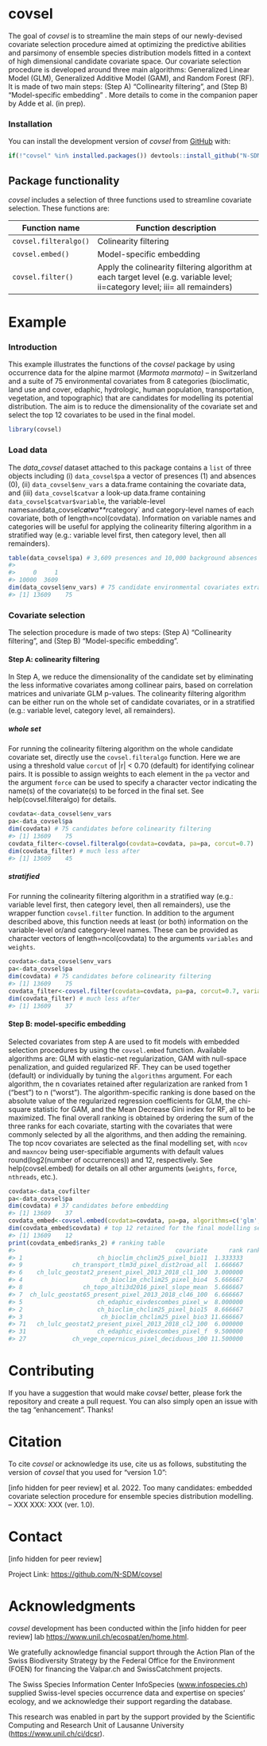 
<!-- README.md is generated from README.Rmd. Please edit that file -->

# covsel

The goal of *covsel* is to streamline the main steps of our
newly-devised covariate selection procedure aimed at optimizing the
predictive abilities and parsimony of ensemble species distribution
models fitted in a context of high dimensional candidate covariate
space. Our covariate selection procedure is developed around three main
algorithms: Generalized Linear Model (GLM), Generalized Additive Model
(GAM), and Random Forest (RF). It is made of two main steps: (Step A)
“Collinearity filtering”, and (Step B) “Model-specific embedding” . More
details to come in the companion paper by Adde et al. (in prep).

### Installation

You can install the development version of *covsel* from
[GitHub](https://github.com/) with:

``` r
if(!"covsel" %in% installed.packages()) devtools::install_github("N-SDM/covsel", auth_token = "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")
```

## Package functionality

*covsel* includes a selection of three functions used to streamline
covariate selection. These functions are:

| Function name         | Function description                                                                                                         |
|-----------------------|------------------------------------------------------------------------------------------------------------------------------|
| `covsel.filteralgo()` | Colinearity filtering                                                                                                        |
| `covsel.embed()`      | Model-specific embedding                                                                                                     |
| `covsel.filter()`     | Apply the colinearity filtering algorithm at each target level (e.g. variable level; ii=category level; iii= all remainders) |

# Example

### Introduction

This example illustrates the functions of the *covsel* package by using
occurrence data for the alpine marmot (*Marmota marmota) –* in
Switzerland and a suite of 75 environmental covariates from 8 categories
(bioclimatic, land use and cover, edaphic, hydrologic, human population,
transportation, vegetation, and topographic) that are candidates for
modelling its potential distribution. The aim is to reduce the
dimensionality of the covariate set and select the top 12 covariates to
be used in the final model.

``` r
library(covsel)
```

### Load data

The *data_covsel* dataset attached to this package contains a `list` of
three objects including (i) `data_covsel$pa` a vector of presences (1)
and absences (0), (ii) `data_covsel$env_vars` a data.frame containing
the covariate data, and (iii) `data_covsel$catvar` a look-up data.frame
containing `data_covsel$catvar$variable`, the variable-level
names`and`data_covsel*c**a**t**v**a**r*category\` and category-level
names of each covariate, both of length=ncol(covdata). Information on
variable names and categories will be useful for applying the
colinearity filtering algorithm in a stratified way (e.g.: variable
level first, then category level, then all remainders).

``` r
table(data_covsel$pa) # 3,609 presences and 10,000 background absences
#> 
#>     0     1 
#> 10000  3609
dim(data_covsel$env_vars) # 75 candidate environmental covariates extracted at each of the 3,609 + 10,000 points
#> [1] 13609    75
```

### Covariate selection

The selection procedure is made of two steps: (Step A) “Collinearity
filtering”, and (Step B) “Model-specific embedding”.

#### Step A: colinearity filtering

In Step A, we reduce the dimensionality of the candidate set by
eliminating the less informative covariates among collinear pairs, based
on correlation matrices and univariate GLM p-values. The colinearity
filtering algorithm can be either run on the whole set of candidate
covariates, or in a stratified (e.g.: variable level, category level,
all remainders).

##### whole set

For running the colinearity filtering algorithm on the whole candidate
covariate set, directly use the `covsel.filteralgo` function. Here we
are using a threshold value `corcut` of \|r\| \< 0.70 (default) for
identifying colinear pairs. It is possible to assign weights to each
element in the `pa` vector and the argument `force` can be used to
specify a character vector indicating the name(s) of the covariate(s) to
be forced in the final set. See help(covsel.filteralgo) for details.

``` r
covdata<-data_covsel$env_vars
pa<-data_covsel$pa
dim(covdata) # 75 candidates before colinearity filtering
#> [1] 13609    75
covdata_filter<-covsel.filteralgo(covdata=covdata, pa=pa, corcut=0.7)
dim(covdata_filter) # much less after
#> [1] 13609    45
```

##### stratified

For running the colinearity filtering algorithm in a stratified way
(e.g.: variable level first, then category level, then all remainders),
use the wrapper function `covsel.filter` function. In addition to the
argument described above, this function needs at least (or both)
information on the variable-level or/and category-level names. These can
be provided as character vectors of length=ncol(covdata) to the
arguments `variables` and `weights`.

``` r
covdata<-data_covsel$env_vars
pa<-data_covsel$pa
dim(covdata) # 75 candidates before colinearity filtering
#> [1] 13609    75
covdata_filter<-covsel.filter(covdata=covdata, pa=pa, corcut=0.7, variables=data_covsel$catvar$variable, categories=data_covsel$catvar$category)
dim(covdata_filter) # much less after
#> [1] 13609    37
```

#### Step B: model-specific embedding

Selected covariates from step A are used to fit models with embedded
selection procedures by using the `covsel.embed` function. Available
algorithms are: GLM with elastic-net regularization, GAM with null-space
penalization, and guided regularized RF. They can be used together
(default) or individually by tuning the `algorithms` argument. For each
algorithm, the n covariates retained after regularization are ranked
from 1 (“best”) to n (“worst”). The algorithm-specific ranking is done
based on the absolute value of the regularized regression coefficients
for GLM, the chi-square statistic for GAM, and the Mean Decrease Gini
index for RF, all to be maximized. The final overall ranking is obtained
by ordering the sum of the three ranks for each covariate, starting with
the covariates that were commonly selected by all the algorithms, and
then adding the remaining. The top ncov covariates are selected as the
final modelling set, with `ncov` and `maxncov` being user-specifiable
arguments with default values round(log2(number of occurrences)) and 12,
respectively. See help(covsel.embed) for details on all other arguments
(`weights`, `force`, `nthreads`, etc.).

``` r
covdata<-data_covfilter
pa<-data_covsel$pa
dim(covdata) # 37 candidates before embedding
#> [1] 13609    37
covdata_embed<-covsel.embed(covdata=covdata, pa=pa, algorithms=c('glm','gam','rf'), ncov=ceiling(log2(length(which(pa==1)))), maxncov=12) # takes some time
dim(covdata_embed$covdata) # top 12 retained for the final modelling set
#> [1] 13609    12
print(covdata_embed$ranks_2) # ranking table
#>                                             covariate      rank rank.f
#> 1                     ch_bioclim_chclim25_pixel_bio11  1.333333      1
#> 9              ch_transport_tlm3d_pixel_dist2road_all  1.666667      2
#> 6    ch_lulc_geostat2_present_pixel_2013_2018_cl1_100  3.000000      3
#> 4                      ch_bioclim_chclim25_pixel_bio4  5.666667      4
#> 8                 ch_topo_alti3d2016_pixel_slope_mean  5.666667      5
#> 7  ch_lulc_geostat65_present_pixel_2013_2018_cl46_100  6.666667      6
#> 5                     ch_edaphic_eivdescombes_pixel_w  8.000000      7
#> 2                     ch_bioclim_chclim25_pixel_bio15  8.666667      8
#> 3                      ch_bioclim_chclim25_pixel_bio3 11.666667      9
#> 71   ch_lulc_geostat2_present_pixel_2013_2018_cl2_100  6.000000     10
#> 31                    ch_edaphic_eivdescombes_pixel_f  9.500000     11
#> 27             ch_vege_copernicus_pixel_deciduous_100 11.500000     12
```

# Contributing

If you have a suggestion that would make *covsel* better, please fork
the repository and create a pull request. You can also simply open an
issue with the tag “enhancement”. Thanks!

# Citation

To cite *covsel* or acknowledge its use, cite us as follows,
substituting the version of *covsel* that you used for “version 1.0”:

\[info hidden for peer review\] et al. 2022. Too many candidates:
embedded covariate selection procedure for ensemble species distribution
modelling. – XXX XXX: XXX (ver. 1.0).

# Contact

\[info hidden for peer review\]

Project Link: <https://github.com/N-SDM/covsel>

# Acknowledgments

*covsel* development has been conducted within the \[info hidden for
peer review\] lab <https://www.unil.ch/ecospat/en/home.html>.

We gratefully acknowledge financial support through the Action Plan of
the Swiss Biodiversity Strategy by the Federal Office for the
Environment (FOEN) for financing the Valpar.ch and SwissCatchment
projects.

The Swiss Species Information Center InfoSpecies (www.infospecies.ch)
supplied Swiss-level species occurrence data and expertise on species’
ecology, and we acknowledge their support regarding the database.

This research was enabled in part by the support provided by the
Scientific Computing and Research Unit of Lausanne University
(<https://www.unil.ch/ci/dcsr>).
